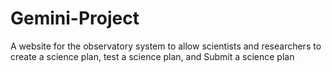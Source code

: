 # Gemini-Project
A website for the observatory system to allow scientists and researchers to create a science plan, test a science plan, and Submit a science plan 
